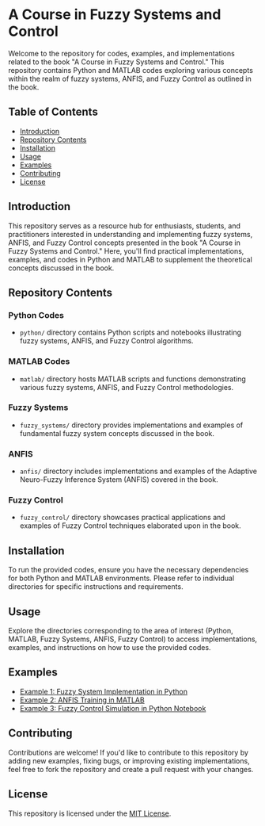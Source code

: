 # A Course in Fuzzy Systems and Control

Welcome to the repository for codes, examples, and implementations related to the book "A Course in Fuzzy Systems and Control." This repository contains Python and MATLAB codes exploring various concepts within the realm of fuzzy systems, ANFIS, and Fuzzy Control as outlined in the book.

## Table of Contents

- [Introduction](#introduction)
- [Repository Contents](#repository-contents)
- [Installation](#installation)
- [Usage](#usage)
- [Examples](#examples)
- [Contributing](#contributing)
- [License](#license)

## Introduction

This repository serves as a resource hub for enthusiasts, students, and practitioners interested in understanding and implementing fuzzy systems, ANFIS, and Fuzzy Control concepts presented in the book "A Course in Fuzzy Systems and Control." Here, you'll find practical implementations, examples, and codes in Python and MATLAB to supplement the theoretical concepts discussed in the book.

## Repository Contents

### Python Codes
- `python/` directory contains Python scripts and notebooks illustrating fuzzy systems, ANFIS, and Fuzzy Control algorithms.

### MATLAB Codes
- `matlab/` directory hosts MATLAB scripts and functions demonstrating various fuzzy systems, ANFIS, and Fuzzy Control methodologies.

### Fuzzy Systems
- `fuzzy_systems/` directory provides implementations and examples of fundamental fuzzy system concepts discussed in the book.

### ANFIS
- `anfis/` directory includes implementations and examples of the Adaptive Neuro-Fuzzy Inference System (ANFIS) covered in the book.

### Fuzzy Control
- `fuzzy_control/` directory showcases practical applications and examples of Fuzzy Control techniques elaborated upon in the book.

## Installation

To run the provided codes, ensure you have the necessary dependencies for both Python and MATLAB environments. Please refer to individual directories for specific instructions and requirements.

## Usage

Explore the directories corresponding to the area of interest (Python, MATLAB, Fuzzy Systems, ANFIS, Fuzzy Control) to access implementations, examples, and instructions on how to use the provided codes.

## Examples

- [Example 1: Fuzzy System Implementation in Python](python/fuzzy_system_example.py)
- [Example 2: ANFIS Training in MATLAB](matlab/anfis_training.m)
- [Example 3: Fuzzy Control Simulation in Python Notebook](python/fuzzy_control_simulation.ipynb)

## Contributing

Contributions are welcome! If you'd like to contribute to this repository by adding new examples, fixing bugs, or improving existing implementations, feel free to fork the repository and create a pull request with your changes.

## License

This repository is licensed under the [MIT License](LICENSE).
